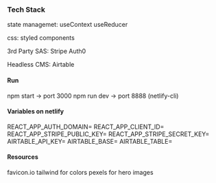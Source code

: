 
### Tech Stack
state managemet: 
useContext
useReducer

css: 
styled components

3rd Party SAS:
Stripe
Auth0

Headless CMS:
Airtable

#### Run
npm start -> port 3000
npm run dev -> port 8888 (netlify-cli)

#### Variables on netlify
REACT_APP_AUTH_DOMAIN=
REACT_APP_CLIENT_ID=
REACT_APP_STRIPE_PUBLIC_KEY=
REACT_APP_STRIPE_SECRET_KEY=
AIRTABLE_API_KEY=
AIRTABLE_BASE=
AIRTABLE_TABLE=

#### Resources
favicon.io
tailwind for colors
pexels for hero images